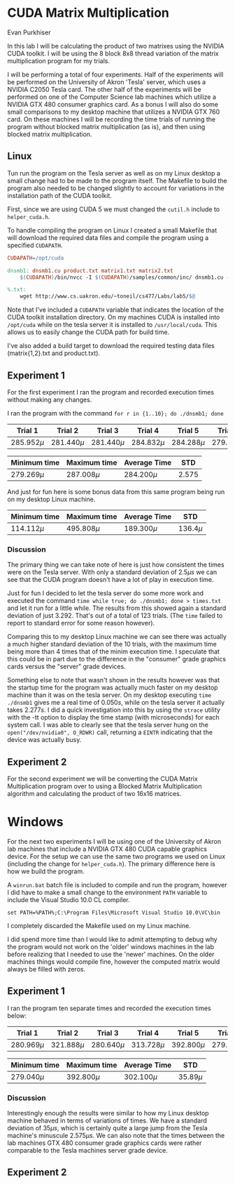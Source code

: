 # CUDA Matrix Multiplication

Evan Purkhiser

In this lab I will be calculating the product of two matrixes using the NVIDIA
CUDA toolkit. I will be using the 8 block 8x8 thread variation of the matrix
multiplication program for my trials.

I will be performing a total of four experiments. Half of the experiments will
be performed on the University of Akron 'Tesla' server, which uses a NVIDIA
C2050 Tesla card. The other half of the experiments will be performed on one of
the Computer Science lab machines which utilize a NVIDIA GTX 480 consumer
graphics card. As a bonus I will also do some small comparisons to my desktop
machine that utilizes a NVIDIA GTX 760 card. On these machines I will be
recording the time trials of running the program without blocked matrix
multiplication (as is), and then using blocked matrix multiplication.

## Linux

Tun run the program on the Tesla server as well as on my Linux desktop a small
change had to be made to the program itself. The Makefile to build the program
also needed to be changed slightly to account for variations in the installation
path of the CUDA toolkit.

First, since we are using CUDA 5 we must changed the `cutil.h` include to
`helper_cuda.h`.

To handle compiling the program on Linux I created a small Makefile that will
download the required data files and compile the program using a specified
`CUDAPATH`.

```makefile
CUDAPATH=/opt/cuda

dnsmb1: dnsmb1.cu product.txt matrix1.txt matrix2.txt
	$(CUDAPATH)/bin/nvcc -I $(CUDAPATH)/samples/common/inc/ dnsmb1.cu -o dnsmb1 -arch=sm_20

%.txt:
	wget http://www.cs.uakron.edu/~toneil/cs477/Labs/lab5/$@
```

Note that I've included a `CUDAPATH` variable that indicates the location of the
CUDA toolkit installation directory. On my machines CUDA is installed into
`/opt/cuda` while on the tesla server it is installed to `/usr/local/cuda`. This
allows us to easily change the CUDA path for build time.

I've also added a build target to download the required testing data files
(matrix{1,2}.txt and product.txt).

## Experiment 1

For the first experiment I ran the program and recorded execution times without
making any changes.

I ran the program with the command `for r in {1..10}; do ./dnsmb1; done`

| Trial 1      | Trial 2      | Trial 3      | Trial 4      | Trial 5      | Trial 6      | Trial 7      | Trial 8      | Trial 9      | Trial 10     |
| -------------| -------------| -------------| -------------| -------------| -------------| -------------| -------------| -------------| -------------|
| $285.952\mu$ | $281.440\mu$ | $281.440\mu$ | $284.832\mu$ | $284.288\mu$ | $279.296\mu$ | $285.120\mu$ | $287.008\mu$ | $285.664\mu$ | $286.656\mu$ |

| Minimum time | Maximum time | Average Time | STD      |
| ------------ | ------------ | ------------ | -------- |
| $279.269\mu$ | $287.008\mu$ | $284.200\mu$ | $2.575$  |

And just for fun here is some bonus data from this same program being run on my
desktop Linux machine.

| Minimum time | Maximum time | Average Time | STD        |
| ------------ | ------------ | ------------ | ---------- |
| $114.112\mu$ | $495.808\mu$ | $189.300\mu$ | $136.4\mu$ |

### Discussion

The primary thing we can take note of here is just how consistent the times were
on the Tesla server. With only a standard deviation of $2.5\mu s$ we can see
that the CUDA program doesn't have a lot of play in execution time.

Just for fun I decided to let the tesla server do some more work and executed
the command `time while true; do ./dnsmb1; done > times.txt` and let it run for
a little while. The results from this showed again a standard deviation of just
$3.292$. That's out of a total of 123 trials. (The `time` failed to report to
standard error for some reason however).

Comparing this to my desktop Linux machine we can see there was actually a much
higher standard deviation of the 10 trials, with the maximum time being more
than 4 times that of the minim execution time. I speculate that this could be in
part due to the difference in the "consumer" grade graphics cards versus the
"server" grade devices.

Something else to note that wasn't shown in the results however was that the
startup time for the program was actually much faster on my desktop machine than
it was on the tesla server. On my desktop executing `time ./dnsmb1` gives me a
real time of $0.050s$, while on the tesla server it actually takes $2.277s$. I
did a quick investigation into this by using the `strace` utility with the -tt
option to display the time stamp (with microseconds) for each system call. I was
able to clearly see that the tesla server hung on the `open("/dev/nvidia0",
O_RDWR)` call, returning a `EINTR` indicating that the device was actually busy.

## Experiment 2

For the second experiment we will be converting the CUDA Matrix
Multiplication program over to using a Blocked Matrix Multiplication algorithm
and calculating the product of two 16x16 matrices.




# Windows

For the next two experiments I will be using one of the University of Akron lab
machines that include a NVIDIA GTX 480 CUDA capable graphics device. For the
setup we can use the same two programs we used on Linux (including the change
for `helper_cuda.h`). The primary difference here is how we build the program.

A `winrun.bat` batch file is included to compile and run the program, however I
did have to make a small change to the environment `PATH` variable to include
the Visual Studio 10.0 CL compiler.

    set PATH=%PATH%;C:\Program Files\Microsoft Visual Studio 10.0\VC\bin

I completely discarded the Makefile used on my Linux machine.

I did spend more time than I would like to admit attempting to debug why the
program would not work on the 'older' windows machines in the lab before
realizing that I needed to use the 'newer' machines. On the older machines
things would compile fine, however the computed matrix would always be filled
with zeros.

## Experiment 1

I ran the program ten separate times and recorded the execution times below:

| Trial 1      | Trial 2      | Trial 3      | Trial 4      | Trial 5      | Trial 6      | Trial 7      | Trial 8      | Trial 9      | Trial 10     |
| -------------| -------------| -------------| -------------| -------------| -------------| -------------| -------------| -------------| -------------|
| $280.969\mu$ | $321.888\mu$ | $280.640\mu$ | $313.728\mu$ | $392.800\mu$ | $279.040\mu$ | $280.352\mu$ | $309.472\mu$ | $281.920\mu$ | $280.544\mu$ |

| Minimum time | Maximum time | Average Time | STD        |
| ------------ | ------------ | ------------ | ---------- |
| $279.040\mu$ | $392.800\mu$ | $302.100\mu$ | $35.89\mu$ |

### Discussion

Interestingly enough the results were similar to how my Linux desktop machine
behaved in terms of variations of times. We have a standard deviation of $35\mu
s$, which is certainly quite a large jump from the Tesla machine's minuscule
$2.575\mu s$. We can also note that the times between the lab machines GTX 480
consumer grade graphics cards were rather comparable to the Tesla machines
server grade device.

## Experiment 2
